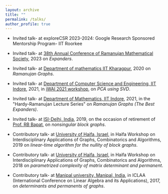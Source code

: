```yaml
---
layout: archive
title: ""
permalink: /talks/
author_profile: true
--- 
```

- Invited talk- at exploreCSR 2023-2024: Google Research Sponsored Mentorship Program- IIT Roorkee

- Invited talk- at [38th Annual Conference of
Ramanujan Mathematical Society](https://event.iitg.ac.in/rms2023/), 2023 on *Expanders*.
- Invited talk- at [Department of mathematics IIT Kharagpur](http://www.facweb.iitkgp.ac.in/~rkannan/gma.html), 2020 on *Ramanujan Graphs*.

- Invited talk- at [Department of Computer Science and Engineering, IIT Indore](http://cse.iiti.ac.in/), 2021,  in [iWAI 2021 workshop](https://www.iiti.ac.in/public/storage/events/March2021/iWAI%202021.pdf),  on *PCA using SVD*.
- Invited talk- at [Department of Mathematics, IIT Indore](http://math.iiti.ac.in/), 2021, in the "Hardy-Ramanujan Lecture Series" on *Ramanujan Graphs (The Best Expanders)*. 
- Invited talk- at [ISI-Delhi, India](https://www.isid.ac.in/), 2019, on the occasion of retirement of [Prof. RB Bapat](https://en.wikipedia.org/wiki/Ravindra_Bapat),  on *nonsingular block graphs*. 
- Contributory talk- at [University of Haifa, Israel](https://www.haifa.ac.il/?lang=en), in Haifa Workshop on Interdisciplinary Applications of Graphs, Combinatorics and Algorithms, 2019 on *linear-time algorithm for the nullity of block graphs*. 
- Contributory talk- at [University of Haifa, Israel](https://www.haifa.ac.il/?lang=en), in Haifa Workshop on Interdisciplinary Applications of Graphs, Combinatorics and Algorithms, 2018 on *parametrized complexity of matrix determinant and permanent*.
- Contributory talk- at [Manipal university, Manipal, India](https://manipal.edu/mu.html), in ICLAA (International Conference on Linear Algebra and its Applications), 2017,  on *determinants and permanents of graphs*.

